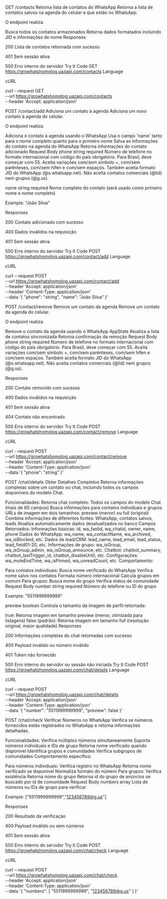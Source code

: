 GET
/contacts
Retorna lista de contatos do WhatsApp
Retorna a lista de contatos salvos na agenda do celular e que estão no WhatsApp.

O endpoint realiza:

Busca todos os contatos armazenados
Retorna dados formatados incluindo JID e informações de nome
Responses

200
Lista de contatos retornada com sucesso

401
Sem sessão ativa

500
Erro interno do servidor
Try It
Code
GET
https://growhatshomolog.uazapi.com/contacts
Language

cURL

curl --request GET \
  --url https://growhatshomolog.uazapi.com/contacts \
  --header 'Accept: application/json'


  POST
/contact/add
Adiciona um contato à agenda
Adiciona um novo contato à agenda do celular.

O endpoint realiza:

Adiciona o contato à agenda usando o WhatsApp
Usa o campo 'name' tanto para o nome completo quanto para o primeiro nome
Salva as informações do contato na agenda do WhatsApp
Retorna informações do contato adicionado
Request
Body
phone
string
required
Número de telefone no formato internacional com código do país obrigatório. Para Brasil, deve começar com 55. Aceita variações com/sem símbolo +, com/sem parênteses, com/sem hífen e com/sem espaços. Também aceita formato JID do WhatsApp (@s.whatsapp.net). Não aceita contatos comerciais (@lid) nem grupos (@g.us).

name
string
required
Nome completo do contato (será usado como primeiro nome e nome completo)

Example: "João Silva"

Responses

200
Contato adicionado com sucesso

400
Dados inválidos na requisição

401
Sem sessão ativa

500
Erro interno do servidor
Try It
Code
POST
https://growhatshomolog.uazapi.com/contact/add
Language

cURL

curl --request POST \
  --url https://growhatshomolog.uazapi.com/contact/add \
  --header 'Accept: application/json' \
  --header 'Content-Type: application/json' \
  --data '{
  "phone": "string",
  "name": "João Silva"
}'


POST
/contact/remove
Remove um contato da agenda
Remove um contato da agenda do celular.

O endpoint realiza:

Remove o contato da agenda usando o WhatsApp AppState
Atualiza a lista de contatos sincronizada
Retorna confirmação da remoção
Request
Body
phone
string
required
Número de telefone no formato internacional com código do país obrigatório. Para Brasil, deve começar com 55. Aceita variações com/sem símbolo +, com/sem parênteses, com/sem hífen e com/sem espaços. Também aceita formato JID do WhatsApp (@s.whatsapp.net). Não aceita contatos comerciais (@lid) nem grupos (@g.us).

Responses

200
Contato removido com sucesso

400
Dados inválidos na requisição

401
Sem sessão ativa

404
Contato não encontrado

500
Erro interno do servidor
Try It
Code
POST
https://growhatshomolog.uazapi.com/contact/remove
Language

cURL

curl --request POST \
  --url https://growhatshomolog.uazapi.com/contact/remove \
  --header 'Accept: application/json' \
  --header 'Content-Type: application/json' \
  --data '{
  "phone": "string"
}'


POST
/chat/details
Obter Detalhes Completos
Retorna informações completas sobre um contato ou chat, incluindo todos os campos disponíveis do modelo Chat.

Funcionalidades:
Retorna chat completo: Todos os campos do modelo Chat (mais de 60 campos)
Busca informações para contatos individuais e grupos
URLs de imagem em dois tamanhos: preview (menor) ou full (original)
Combina informações de diferentes fontes: WhatsApp, contatos salvos, leads
Atualiza automaticamente dados desatualizados no banco
Campos Retornados:
Informações básicas: id, wa_fastid, wa_chatid, owner, name, phone
Dados do WhatsApp: wa_name, wa_contactName, wa_archived, wa_isBlocked, etc.
Dados de lead/CRM: lead_name, lead_email, lead_status, lead_field01-20, etc.
Informações de grupo: wa_isGroup, wa_isGroup_admin, wa_isGroup_announce, etc.
Chatbot: chatbot_summary, chatbot_lastTrigger_id, chatbot_disableUntil, etc.
Configurações: wa_muteEndTime, wa_isPinned, wa_unreadCount, etc.
Comportamento:

Para contatos individuais:
Busca nome verificado do WhatsApp
Verifica nome salvo nos contatos
Formata número internacional
Calcula grupos em comum
Para grupos:
Busca nome do grupo
Verifica status de comunidade
Request
Body
number
string
required
Número do telefone ou ID do grupo

Example: "5511999999999"

preview
boolean
Controla o tamanho da imagem de perfil retornada:

true: Retorna imagem em tamanho preview (menor, otimizada para listagens)
false (padrão): Retorna imagem em tamanho full (resolução original, maior qualidade)
Responses

200
Informações completas do chat retornadas com sucesso

400
Payload inválido ou número inválido

401
Token não fornecido

500
Erro interno do servidor ou sessão não iniciada
Try It
Code
POST
https://growhatshomolog.uazapi.com/chat/details
Language

cURL

curl --request POST \
  --url https://growhatshomolog.uazapi.com/chat/details \
  --header 'Accept: application/json' \
  --header 'Content-Type: application/json' \
  --data '{
  "number": "5511999999999",
  "preview": false
}'


POST
/chat/check
Verificar Números no WhatsApp
Verifica se números fornecidos estão registrados no WhatsApp e retorna informações detalhadas.

Funcionalidades:
Verifica múltiplos números simultaneamente
Suporta números individuais e IDs de grupo
Retorna nome verificado quando disponível
Identifica grupos e comunidades
Verifica subgrupos de comunidades
Comportamento específico:

Para números individuais:
Verifica registro no WhatsApp
Retorna nome verificado se disponível
Normaliza formato do número
Para grupos:
Verifica existência
Retorna nome do grupo
Retorna id do grupo de anúncios se buscado por id de comunidade
Request
Body
numbers
array
Lista de números ou IDs de grupo para verificar

Example: ["5511999999999","123456789@g.us"]

Responses

200
Resultado da verificação

400
Payload inválido ou sem números

401
Sem sessão ativa

500
Erro interno do servidor
Try It
Code
POST
https://growhatshomolog.uazapi.com/chat/check
Language

cURL

curl --request POST \
  --url https://growhatshomolog.uazapi.com/chat/check \
  --header 'Accept: application/json' \
  --header 'Content-Type: application/json' \
  --data '{
  "numbers": [
    "5511999999999",
    "123456789@g.us"
  ]
}'